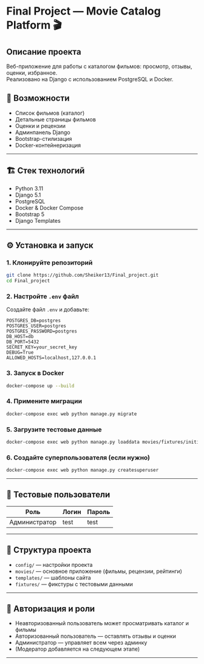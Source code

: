 
# Final Project — Movie Catalog Platform 🎬

## Описание проекта

Веб-приложение для работы с каталогом фильмов: просмотр, отзывы, оценки, избранное.  
Реализовано на Django с использованием PostgreSQL и Docker.

## 🚀 Возможности

- Список фильмов (каталог)
- Детальные страницы фильмов
- Оценки и рецензии
- Админпанель Django
- Bootstrap-стилизация
- Docker-контейнеризация

---

## 🏗 Стек технологий

- Python 3.11
- Django 5.1
- PostgreSQL
- Docker & Docker Compose
- Bootstrap 5
- Django Templates

---

## ⚙️ Установка и запуск

### 1. Клонируйте репозиторий

```bash
git clone https://github.com/Sheiker13/Final_project.git
cd Final_project
```

### 2. Настройте `.env` файл

Создайте файл `.env` и добавьте:

```env
POSTGRES_DB=postgres
POSTGRES_USER=postgres
POSTGRES_PASSWORD=postgres
DB_HOST=db
DB_PORT=5432
SECRET_KEY=your_secret_key
DEBUG=True
ALLOWED_HOSTS=localhost,127.0.0.1
```

### 3. Запуск в Docker

```bash
docker-compose up --build
```

### 4. Примените миграции

```bash
docker-compose exec web python manage.py migrate
```

### 5. Загрузите тестовые данные

```bash
docker-compose exec web python manage.py loaddata movies/fixtures/initial_data.json
```

### 6. Создайте суперпользователя (если нужно)

```bash
docker-compose exec web python manage.py createsuperuser
```

---

## 🧪 Тестовые пользователи

| Роль           | Логин | Пароль |
|----------------|-------|--------|
| Администратор  | test  | test   |

---

## 📂 Структура проекта

- `config/` — настройки проекта
- `movies/` — основное приложение (фильмы, рецензии, рейтинги)
- `templates/` — шаблоны сайта
- `fixtures/` — фикстуры с тестовыми данными

---

## 📌 Авторизация и роли

- Неавторизованный пользователь может просматривать каталог и фильмы
- Авторизованный пользователь — оставлять отзывы и оценки
- Администратор — управляет всем через админку
- (Модератор добавляется на следующем этапе)

---


